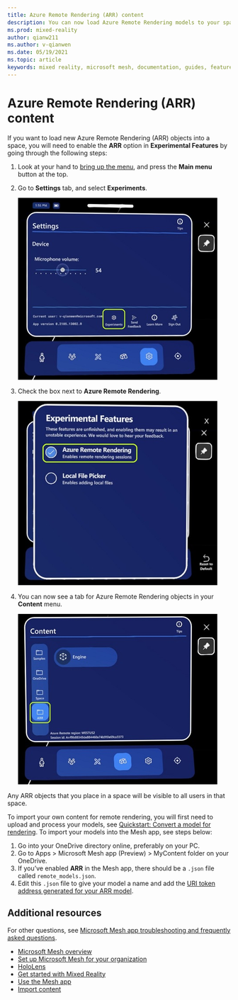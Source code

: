 ```yaml
---
title: Azure Remote Rendering (ARR) content 
description: You can now load Azure Remote Rendering models to your space
ms.prod: mixed-reality
author: qianw211
ms.author: v-qianwen
ms.date: 05/19/2021
ms.topic: article
keywords: mixed reality, microsoft mesh, documentation, guides, features, holograms, spaces
---
```


# Azure Remote Rendering (ARR) content

If you want to load new Azure Remote Rendering (ARR) objects into a space, you will need to enable the **ARR** option in **Experimental Features** by going through the following steps:  

1. Look at your hand to [bring up the menu](use-mesh.md#the-hand-menu), and press the **Main menu** button at the top.
1. Go to **Settings** tab, and select **Experiments**.

    ![Screenshot of the **settings** tab.](media\mesh-app-settings.jpg)

1. Check the box next to **Azure Remote Rendering**.

    ![Screenshot of the **Experiments** option under **Settings** tab.](media\experimental-features.jpg)

1. You can now see a tab for Azure Remote Rendering objects in your **Content** menu.

     ![Screenshot of the Mesh app **Content** menu.](media\mesh-app-content.jpg)

Any ARR objects that you place in a space will be visible to all users in that space.  

To import your own content for remote rendering, you will first need to upload and process your models, see [Quickstart: Convert a model for rendering](/azure/remote-rendering/quickstarts/convert-model).  To import your models into the Mesh app, see steps below:

1. Go into your OneDrive directory online, preferably on your PC.
1. Go to Apps > Microsoft Mesh app (Preview) > MyContent folder on your OneDrive.
1. If you’ve enabled **ARR** in the Mesh app, there should be a `.json` file called `remote_models.json`.
1. Edit this `.json` file to give your model a name and add the [URI token address generated for your ARR model](/azure/remote-rendering/quickstarts/convert-model#insert-new-model-into-quickstart-sample-app).

## Additional resources

For other questions, see [Microsoft Mesh app troubleshooting and frequently asked questions](faq.md).

- [Microsoft Mesh overview](../overview.md)
- [Set up Microsoft Mesh for your organization](../provisioning.md)
- [HoloLens](/hololens/)
- [Get started with Mixed Reality](/windows/mixed-reality/discover/get-started-with-mr)
- [Use the Mesh app](use-mesh.md)
- [Import content](import-content.md)